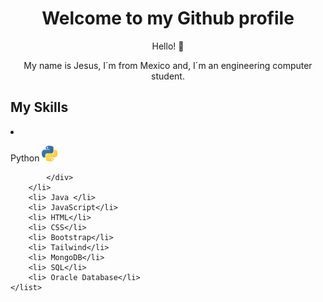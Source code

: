 </head>
<body>
  <div class="container">
    <h1 align = "center" >Welcome to my Github profile</h1>
    <p align = "center">Hello! 👋 </p>
    <p align = "center">My name is Jesus, I´m from Mexico and, I´m an engineering computer student.</p>
    <h2 > My Skills</h2>
    <list>
        <li> 
            <div>
                <p> Python <img src = "./Img/pngwing.com.png" with = "25"  height = "25">  </p>
                
            </div>
        </li>
        <li> Java </li>
        <li> JavaScript</li>
        <li> HTML</li>
        <li> CSS</li>
        <li> Bootstrap</li>
        <li> Tailwind</li>
        <li> MongoDB</li>
        <li> SQL</li>
        <li> Oracle Database</li>
    </list>

  </div>
</body>
</html>
